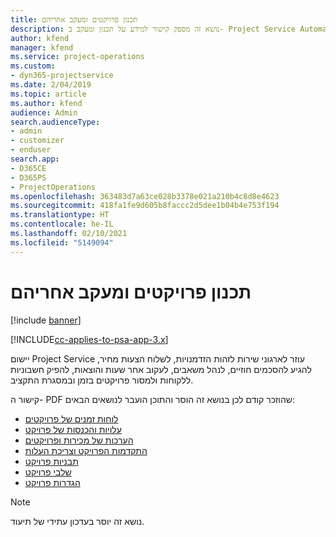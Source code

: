 ```yaml
---
title: ‏‫תכנון פרויקטים ומעקב אחריהם
description: נושא זה מספק קישור למידע על תכנון ומעקב ב- Project Service Automation.
author: kfend
manager: kfend
ms.service: project-operations
ms.custom:
- dyn365-projectservice
ms.date: 2/04/2019
ms.topic: article
ms.author: kfend
audience: Admin
search.audienceType:
- admin
- customizer
- enduser
search.app:
- D365CE
- D365PS
- ProjectOperations
ms.openlocfilehash: 363483d7a63ce028b3378e021a210b4c8d8e4623
ms.sourcegitcommit: 418fa1fe9d605b8faccc2d5dee1b04b4e753f194
ms.translationtype: HT
ms.contentlocale: he-IL
ms.lasthandoff: 02/10/2021
ms.locfileid: "5149094"
---
```

# <a name="project-planning-and-tracking"></a>‏‫תכנון פרויקטים ומעקב אחריהם

[!include [banner](../../includes/psa-now-project-operations.md)]

[!INCLUDE[cc-applies-to-psa-app-3.x](../../includes/cc-applies-to-psa-app-3x.md)]

יישום Project Service עוזר לארגוני שירות לזהות הזדמנויות, לשלוח הצעות מחיר, להגיע להסכמים חוזיים, לנהל משאבים, לעקוב אחר שעות והוצאות, להפיק חשבוניות ללקוחות ולמסור פרויקטים בזמן ובמסגרת התקציב. 

קישור ה- PDF שהוזכר קודם לכן בנושא זה הוסר והתוכן הועבר לנושאים הבאים:

- [לוחות זמנים של פרויקטים](../project-creating.md)
- [עלויות והכנסות של פרויקט](../project-estimating.md)
- [הערכות של מכירות ופרויקטים](../project-leveraging.md)
- [התקדמות הפרויקט וצריכת העלות](../project-tracking.md)
- [תבניות פרויקט](../project-templates.md)
- [שלבי פרויקט](../project-stages.md)
- [הגדרות פרויקט](../project-settings.md)

> [!NOTE]
> נושא זה יוסר בעדכון עתידי של תיעוד. 
